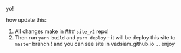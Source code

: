 yo!

how update this:

1. All changes make in ### `site_v2` repo!
2. Then run `yarn build` and `yarn deploy` - it will be deploy this site to `master` branch ! and you can see
 site in vadsiam.github.io ... enjoy